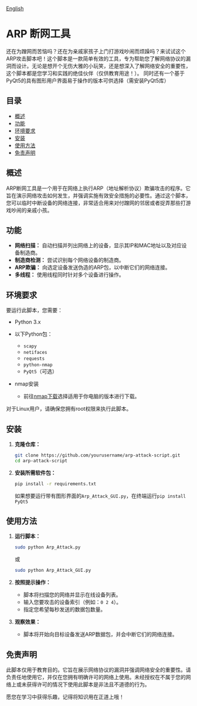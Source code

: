 [English](README.md)

# ARP 断网工具

还在为蹭网而苦恼吗？还在为亲戚家孩子上门打游戏吵闹而烦躁吗？来试试这个ARP攻击脚本吧！这个脚本是一款简单有效的工具，专为帮助您了解网络协议的漏洞而设计。无论是想开个无伤大雅的小玩笑，还是想深入了解网络安全的重要性，这个脚本都是您学习和实践的绝佳伙伴（仅供教育用途！）。
同时还有一个基于PyQt5的具有图形用户界面易于操作的版本可供选择（需安装PyQt5库）

## 目录

- [概述](#概述)
- [功能](#功能)
- [环境要求](#环境要求)
- [安装](#安装)
- [使用方法](#使用方法)
- [免责声明](#免责声明)

## 概述

ARP断网工具是一个用于在网络上执行ARP（地址解析协议）欺骗攻击的程序。它旨在演示网络攻击如何发生，并强调实施有效安全措施的必要性。通过这个脚本，您可以临时中断设备的网络连接，非常适合用来对付蹭网的邻居或者捉弄那些打游戏吵闹的亲戚小孩。

## 功能

- **网络扫描：** 自动扫描并列出网络上的设备，显示其IP和MAC地址以及对应设备制造商。
- **制造商检测：** 尝试识别每个网络设备的制造商。
- **ARP欺骗：** 向选定设备发送伪造的ARP包，以中断它们的网络连接。
- **多线程：** 使用线程同时针对多个设备进行操作。

## 环境要求

要运行此脚本，您需要：

- Python 3.x
- 以下Python包：
  - `scapy`
  - `netifaces`
  - `requests`
  - `python-nmap`
  - `PyQt5`（可选）

- nmap安装
  - 前往[nmap下载](https://nmap.org/download.html)选择适用于你电脑的版本进行下载。

对于Linux用户，请确保您拥有root权限来执行此脚本。

## 安装

1. **克隆仓库：**
   ```bash
   git clone https://github.com/yourusername/arp-attack-script.git
   cd arp-attack-script
   ```

2. **安装所需软件包：**
   ```bash
   pip install -r requirements.txt
   ```
   如果想要运行带有图形界面的`Arp_Attack_GUI.py`，在终端运行`pip install PyQt5`

## 使用方法

1. **运行脚本：**
   ```bash
   sudo python Arp_Attack.py
   ```
   或
   ```bash
   sudo python Arp_Attack_GUI.py
   ```

3. **按照提示操作：**
   - 脚本将扫描您的网络并显示在线设备列表。
   - 输入您要攻击的设备索引（例如：`0 2 4`）。
   - 指定您希望每秒发送的数据包数量。

4. **观察效果：**
   - 脚本将开始向目标设备发送ARP数据包，并会中断它们的网络连接。

## 免责声明

此脚本仅用于教育目的。它旨在展示网络协议的漏洞并强调网络安全的重要性。请负责任地使用它，并仅在您拥有明确许可的网络上使用。未经授权在不属于您的网络上或未获得许可的情况下使用此脚本是非法且不道德的行为。

愿您在学习中获得乐趣，记得将知识用在正道上哦！
